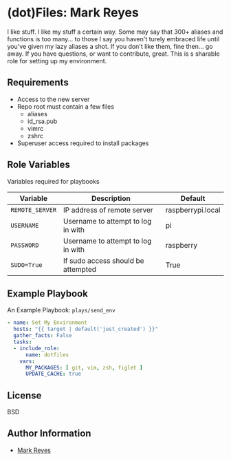 # (dot)Files: Mark Reyes

I like stuff. I like my stuff a certain way. Some may say that 300+ aliases and functions is too many... to those I say you haven't turely embraced life until you've given my lazy aliases a shot. If you don't like them, fine then... go away. If you have questions, or want to contribute, great.
This is s sharable role for setting up my environment.


## Requirements

* Access to the new server
* Repo root must contain a few files
  * aliases
  * id_rsa.pub
  * vimrc
  * zshrc
* Superuser access required to install packages


## Role Variables

Variables required for playbooks

| Variable | Description | Default | 
| -------- | ----------- | ------- | 
| `REMOTE_SERVER` | IP address of remote server | raspberrypi.local | 
| `USERNAME` | Username to attempt to log in with | pi | 
| `PASSWORD` | Username to attempt to log in with | raspberry | 
| `SUDO=True` | If sudo access should be attempted | True | 


## Example Playbook

An Example Playbook: `plays/send_env`

```yaml
- name: Set My Environment
  hosts: "{{ target | default('just_created') }}"
  gather_facts: False
  tasks:
  - include_role: 
      name: dotfiles
    vars:
      MY_PACKAGES: [ git, vim, zsh, figlet ]
      UPDATE_CACHE: true
```


## License

BSD


## Author Information

* [Mark Reyes](mailto:mark.reyes@charter.com)
